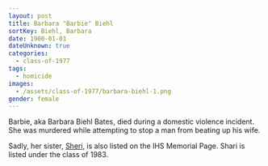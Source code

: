 ```yaml
---
layout: post
title: Barbara "Barbie" Biehl
sortKey: Biehl, Barbara
date: 1900-01-01
dateUnknown: true
categories:
  - class-of-1977
tags:
  - homicide
images:
  - /assets/class-of-1977/barbara-biehl-1.png
gender: female
---
```


Barbie, aka Barbara Biehl Bates, died during a domestic violence incident. She was murdered while attempting to stop a man from beating up his wife.

Sadly, her sister, [Sheri](https://ihsmemorial.org/class-of-1983/sheryl-jean-biehl/), is also listed on the IHS Memorial Page. Shari is listed under the class of 1983.
